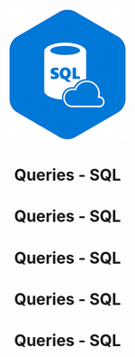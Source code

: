 <div align="center">
<!-- Title: -->
  <a>
    <p align="center"><img alt="list" src="assets/1.png" /></p>
  </a>
  <h1><a>Queries</a> - SQL</h1>
  <h1><a>Queries</a> - SQL</h1>
   <h1><a>Queries</a> - SQL</h1>
  <h1><a>Queries</a> - SQL</h1>
    <h1><a>Queries</a> - SQL</h1>
</div>
